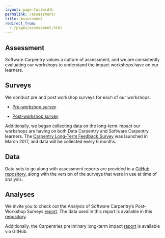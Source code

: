 ```yaml
---
layout: page-fullwidth
permalink: /assessment/
title: Assessment
redirect_from:
  - /pages/assessment.html
---
```


## Assessment  

Software Carpentry values a culture of assessment, and we are consistently evaluating our workshops to understand the impact workshops have on our learners.

## Surveys  
We conduct pre and post workshop surveys for each of our workshops:

- [Pre-workshop survey](https://www.surveymonkey.com/r/Preview/?sm=V6gQbbOKn3NoPKfYKHjAKu_2BBCdtXXsTS2pf1BIdARccEtJQqlu1KFB2j2TcF0MCn)

- [Post-workshop survey](https://www.surveymonkey.com/r/Preview/?sm=uN5QPa4MbF1_2BB1plbLWnL1ZUc7Nttqici0Nc0e3G4RahMwwGW5NUp4U5PKQDYmky)

Additionally, we began collecting data on the long-term impact our workshops are having on both Data Carpentry and Software Carpentry learners. The [Carpentry Long-Term Feedback Survey](https://www.surveymonkey.com/r/Preview/?sm=LksuekfCD3hzLW6lPkx9qhkRF5nDt8uGWpN7lq2Mx0Dqw1Zriv3qYFpu3XtR46ei) was launched in March 2017, and data will be collected every 6 months.

## Data  
Data sets to go along with assessment reports are provided in a [GitHub repository](https://github.com/carpentries/public-survey-info), along with the version of the surveys that were in use at time of analysis.

## Analyses
We invite you to check out the Analysis of Software Carpentry’s Post-Workshop Surveys [report](https://kariljordan.github.io/carpentry-community-assessment-projects/software-carpentry-projects/analysis-postworkshop.html). The data used in this report is available in this [repository](https://github.com/kariljordan/carpentry-community-assessment-projects/tree/master/software-carpentry-projects).

Additionally, the Carpentries preliminary long-term impact [report](https://carpentries.github.io/public-survey-info/documents/reports/Carpentry-Reports/Long-Term-Feedback-Survey-Report/2017-04-17-carpentry-long-term-assessment-survey-report.html) is available via GitHub.
